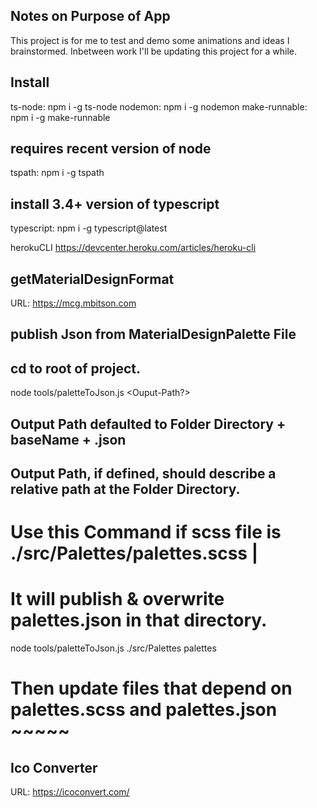 ## Notes on Purpose of App

This project is for me to test and demo some animations and ideas I brainstormed.
Inbetween work I'll be updating this project for a while.

## Install

ts-node: npm i -g ts-node
nodemon: npm i -g nodemon
make-runnable: npm i -g make-runnable


## requires recent version of node
tspath: npm i -g tspath 

## install 3.4+ version of typescript
typescript: npm i -g typescript@latest

herokuCLI https://devcenter.heroku.com/articles/heroku-cli


## getMaterialDesignFormat
URL: https://mcg.mbitson.com

## publish Json from MaterialDesignPalette File
## cd to root of project.
node tools/paletteToJson.js <Folder-Directory> <Base-Name> <Ouput-Path?>
## Output Path defaulted to Folder Directory + baseName + .json
## Output Path, if defined, should describe a relative path at the Folder Directory.

#  Use this Command if scss file is ./src/Palettes/palettes.scss | 
#  It will publish & overwrite palettes.json in that directory.
node tools/paletteToJson.js ./src/Palettes palettes

# Then update files that depend on palettes.scss and palettes.json ~~~~~


## Ico Converter

URL: https://icoconvert.com/
